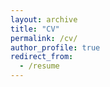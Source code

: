 ```yaml
---
layout: archive
title: "CV"
permalink: /cv/
author_profile: true
redirect_from:
  - /resume
---
```


<object data="{{ site.url }}{{ site.baseurl }}/files/Schnidman CV 202410.pdf" width="1000" height="1000" type="application/pdf"></object>